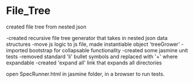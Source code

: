 # File_Tree
created file tree from nested json


-created recursive file tree generator that takes in nested json data structures
-move js logic to js file, made instantiable object 'treeGrower'
-imported bootstrap for collapsable functionality
-created some jasmine unit tests
-removed standard 'li' bullet symbols and replaced with '+' where expandable
-created 'expand all' link that expands all directories


open SpecRunner.html in jasmine folder, in a browser to run tests.